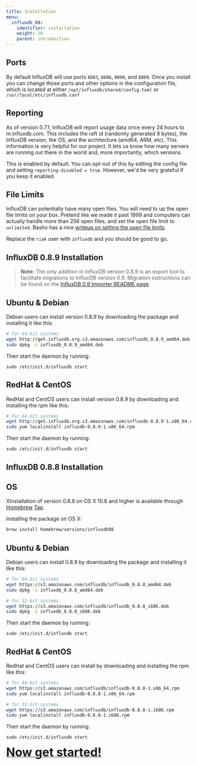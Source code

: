 ```yaml
---
title: Installation
menu:
  influxdb_08:
    identifier: installation
    weight: 10
    parent: introduction
---
```


## Ports
By default InfluxDB will use ports `8083`, `8086`, `8090`, and `8099`.
Once you install you can change those ports and other options in the configuration file, which is located at either `/opt/influxdb/shared/config.toml` or `/usr/local/etc/influxdb.conf`

## Reporting

As of version 0.7.1, InfluxDB will report usage data once every 24 hours to m.influxdb.com.
This includes the raft id (randomly generated 8 bytes), the InfluxDB version, the OS, and the architecture (amd64, ARM, etc).
This information is very helpful for our project.
It lets us know how many servers are running out there in the world and, more importantly, which versions.

This is enabled by default.
You can opt-out of this by editing the config file and setting `reporting-disabled = true`.
However, we'd be very grateful if you keep it enabled.

## File Limits

InfluxDB can potentially have many open files.
You will need to up the open file limits on your box.
Pretend like we made it past 1999 and computers can actually handle more than 256 open files, and set the open file limit to `unlimited`.
Basho has a nice [writeup on setting the open file limits](http://docs.basho.com/riak/latest/ops/tuning/open-files-limit/).

Replace the `riak` user with `influxdb` and you should be good to go.

## InfluxDB 0.8.9 Installation

> **Note:** The only addition in InfluxDB version 0.8.9 is an export tool to facilitate migrations to InfluxDB version 0.9.
Migration instructions can be found on the [InfluxDB 0.9 Importer README page](https://github.com/influxdb/influxdb/blob/master/importer/README.md).

## Ubuntu & Debian
Debian users can install version 0.8.9 by downloading the package and installing it like this:

```bash
# for 64-bit systems
wget http://get.influxdb.org.s3.amazonaws.com/influxdb_0.8.9_amd64.deb
sudo dpkg -i influxdb_0.8.9_amd64.deb
```

Then start the daemon by running:

```
sudo /etc/init.d/influxdb start
```

## RedHat & CentOS
RedHat and CentOS users can install version 0.8.9 by downloading and installing the rpm like this:

```bash
# for 64-bit systems
wget http://get.influxdb.org.s3.amazonaws.com/influxdb-0.8.9-1.x86_64.rpm
sudo yum localinstall influxdb-0.8.9-1.x86_64.rpm
```

Then start the daemon by running:

```
sudo /etc/init.d/influxdb start
```

## InfluxDB 0.8.8 Installation

## OS 

XInstallation of version 0.8.8 on OS X 10.8 and higher is available through [Homebrew](http://brew.sh/) [Tap](https://github.com/Homebrew/homebrew/blob/master/share/doc/homebrew/brew-tap.md).


Installing the package on OS X:

```bash
brew install homebrew/versions/influxdb08
```

## Ubuntu & Debian
Debian users can install 0.8.9 by downloading the package and installing it like this:

```bash
# for 64-bit systems
wget https://s3.amazonaws.com/influxdb/influxdb_0.8.8_amd64.deb
sudo dpkg -i influxdb_0.8.8_amd64.deb

# for 32-bit systems
wget https://s3.amazonaws.com/influxdb/influxdb_0.8.8_i686.deb
sudo dpkg -i influxdb_0.8.8_i686.deb
```

Then start the daemon by running:

```
sudo /etc/init.d/influxdb start
```

## RedHat & CentOS
RedHat and CentOS users can install by downloading and installing the rpm like this:

```bash
# for 64-bit systems
wget https://s3.amazonaws.com/influxdb/influxdb-0.8.8-1.x86_64.rpm
sudo yum localinstall influxdb-0.8.8-1.x86_64.rpm

# for 32-bit systems
wget https://s3.amazonaws.com/influxdb/influxdb-0.8.8-1.i686.rpm
sudo yum localinstall influxdb-0.8.8-1.i686.rpm
```

Then start the daemon by running:

```
sudo /etc/init.d/influxdb start
```

<a href="getting_started.html"><font size="6"><b>Now get started!</b></font></a>
